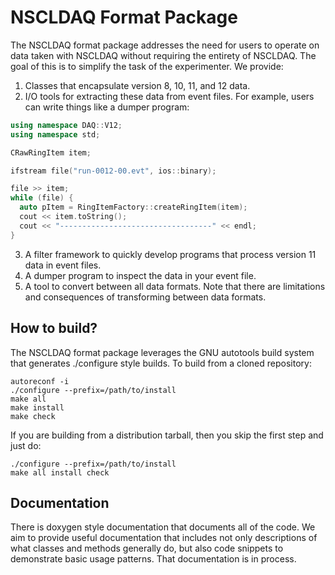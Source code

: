 NSCLDAQ Format Package
=========================

The NSCLDAQ format package addresses the need for users to operate on data
taken with NSCLDAQ without requiring the entirety of NSCLDAQ. The goal of this
is to simplify the task of the experimenter. We provide:

1. Classes that encapsulate version 8, 10, 11, and 12 data.
2. I/O tools for extracting these data from event files. For example, users can
   write things like a dumper program: 

```cpp
using namespace DAQ::V12;
using namespace std;

CRawRingItem item; 

ifstream file("run-0012-00.evt", ios::binary);

file >> item;
while (file) {
  auto pItem = RingItemFactory::createRingItem(item);
  cout << item.toString();
  cout << "----------------------------------" << endl;
}
```

3. A filter framework to quickly develop programs that process version 11
   data in event files.
4. A dumper program to inspect the data in your event file.
5. A tool to convert between all data formats. Note that there are limitations and 
   consequences of transforming between data formats.

## How to build?


The NSCLDAQ format package leverages the GNU autotools build system that generates
./configure style builds. To build from a cloned repository:

```
autoreconf -i
./configure --prefix=/path/to/install
make all 
make install 
make check
```

If you are building from a distribution tarball, then you skip the first step and just do:

```
./configure --prefix=/path/to/install
make all install check
```

## Documentation

There is doxygen style documentation that documents all of the code. We aim to provide useful
documentation that includes not only descriptions of what classes and methods generally do, but
also code snippets to demonstrate basic usage patterns. That documentation is in process.
